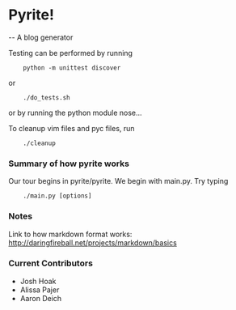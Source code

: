 
# Pyrite!

-- A blog generator 


Testing can be performed by running 

        python -m unittest discover
        
or

        ./do_tests.sh

or by running the python module nose...

To cleanup vim files and pyc files, run
    
        ./cleanup

### Summary of how pyrite works
Our tour begins in pyrite/pyrite. 
We begin with main.py. Try typing

        ./main.py [options]   



### Notes
Link to how markdown format works: http://daringfireball.net/projects/markdown/basics  
 



### Current Contributors 

  * Josh Hoak
  * Alissa Pajer 
  * Aaron Deich
